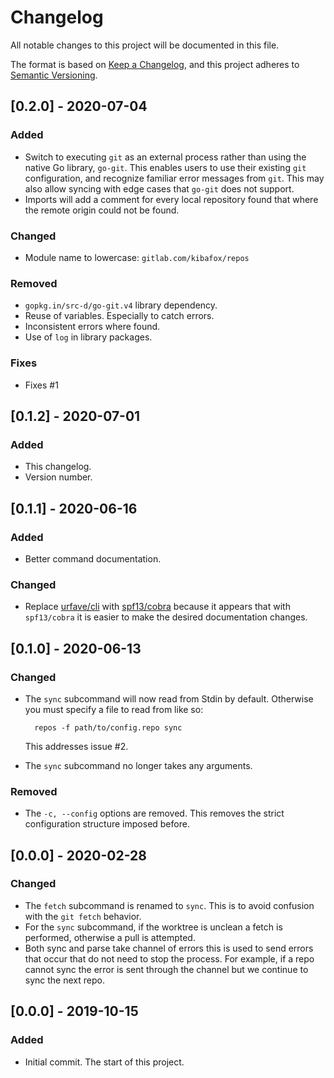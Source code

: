 # Changelog
All notable changes to this project will be documented in this file.

The format is based on [Keep a Changelog](https://keepachangelog.com/en/1.0.0/),
and this project adheres to [Semantic Versioning](https://semver.org/spec/v2.0.0.html).

## [0.2.0] - 2020-07-04
### Added
- Switch to executing `git` as an external process rather than using the native
    Go library, `go-git`.  This enables users to use their existing `git`
    configuration, and recognize familiar error messages from `git`.  This may
    also allow syncing with edge cases that `go-git` does not support.
- Imports will add a comment for every local repository found that where the
    remote origin could not be found.

### Changed
- Module name to lowercase: `gitlab.com/kibafox/repos`

### Removed
- `gopkg.in/src-d/go-git.v4` library dependency.
- Reuse of variables.  Especially to catch errors.
- Inconsistent errors where found.
- Use of `log` in library packages.

### Fixes
- Fixes #1

## [0.1.2] - 2020-07-01
### Added
- This changelog.
- Version number.

## [0.1.1] - 2020-06-16
### Added
- Better command documentation.

### Changed
- Replace [urfave/cli](https://github.com/urfave/cli) with
    [spf13/cobra](https://github.com/spf13/cobra) because it appears that with
    `spf13/cobra` it is easier to make the desired documentation changes.

## [0.1.0] - 2020-06-13
### Changed
- The `sync` subcommand will now read from Stdin by default.  Otherwise you must
    specify a file to read from like so:

        repos -f path/to/config.repo sync

    This addresses issue #2.
- The `sync` subcommand no longer takes any arguments.

### Removed
- The `-c, --config` options are removed.  This removes the strict configuration structure imposed before.

## [0.0.0] - 2020-02-28
### Changed
- The `fetch` subcommand is renamed to `sync`. This is to avoid confusion with
    the `git fetch` behavior.
- For the `sync` subcommand, if the worktree is unclean a fetch is performed,
    otherwise a pull is attempted.
- Both sync and parse take channel of errors this is used to send errors that
    occur that do not need to stop the process. For example, if a repo cannot
    sync the error is sent through the channel but we continue to sync the next
    repo.

## [0.0.0] - 2019-10-15
### Added
- Initial commit.  The start of this project.
